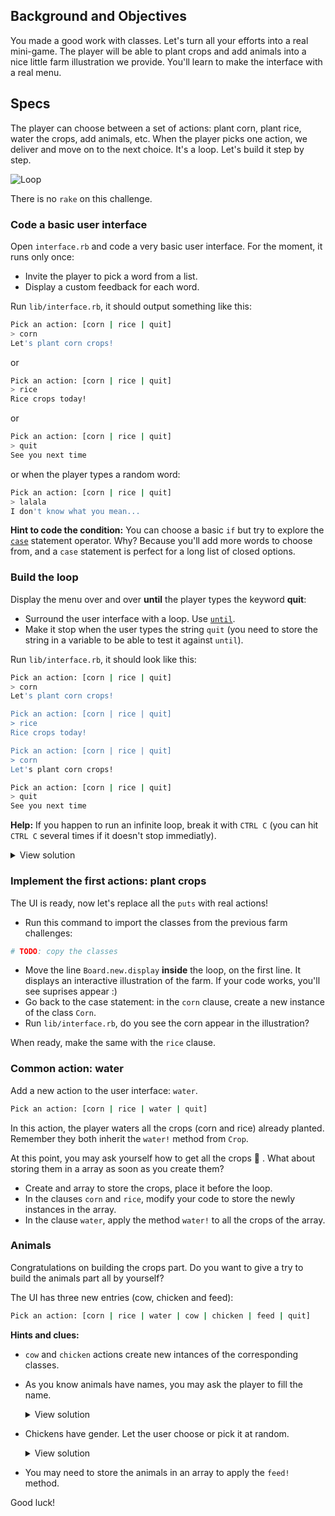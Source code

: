 ## Background and Objectives

You made a good work with classes. Let's turn all your efforts into a real mini-game. The player will be able to plant crops and add animals into a nice little farm illustration we provide.
You'll learn to make the interface with a real menu.



## Specs

The player can choose between a set of actions: plant corn, plant rice, water the crops, add animals, etc.
When the player picks one action, we deliver and move on to the next choice. It's a loop.
Let's build it step by step.

![Loop](https://raw.githubusercontent.com/lewagon/fullstack-images/master/ruby/farming-diary/loop.svg?sanitize=true)


There is no `rake` on this challenge.


### Code a basic user interface

Open `interface.rb` and code a very basic user interface. For the moment, it runs only once:
  - Invite the player to pick a word from a list.
  - Display a custom feedback for each word.

Run `lib/interface.rb`, it should output something like this:

```bash
Pick an action: [corn | rice | quit]
> corn
Let's plant corn crops!
```

or

```bash
Pick an action: [corn | rice | quit]
> rice
Rice crops today!
```

or

```bash
Pick an action: [corn | rice | quit]
> quit
See you next time
```

or when the player types a random word:

```bash
Pick an action: [corn | rice | quit]
> lalala
I don't know what you mean...
```

**Hint to code the condition:** You can choose a basic `if` but try to explore the [`case`](https://ruby-doc.org/docs/keywords/1.9/Object.html#method-i-case) statement operator. Why? Because you'll add more words to choose from, and a `case` statement is perfect for a long list of closed options.



### Build the loop

Display the menu over and over **until** the player types the keyword **quit**:
  - Surround the user interface with a loop. Use [`until`](https://ruby-doc.org/docs/keywords/1.9/Object.html#method-i-until).
  - Make it stop when the user types the string `quit` (you need to store the string in a variable to be able to test it against `until`).

Run `lib/interface.rb`, it should look like this:

```bash
Pick an action: [corn | rice | quit]
> corn
Let's plant corn crops!

Pick an action: [corn | rice | quit]
> rice
Rice crops today!

Pick an action: [corn | rice | quit]
> corn
Let's plant corn crops!

Pick an action: [corn | rice | quit]
> quit
See you next time
```

**Help:** If you happen to run an infinite loop, break it with `CTRL C` (you can hit `CTRL C` several times if it doesn't stop immediatly).


<details>
    <summary markdown='span'>View solution</summary>

```bash
 action = ""
  until action == "quit"

    puts "Pick an action: [corn | rice | quit]"
    print "> "

    action = gets.chomp
    case action
    when "corn"
      puts "Let's plant corn crops!"
    when "rice"
      puts "Rice crops today!"
    when "quit"
      puts "See you next time"
    else
      puts "I don't know what you mean..."
    end
  end 
```
</details>


### Implement the first actions: plant crops

The UI is ready, now let's replace all the `puts` with real actions!

- Run this command to import the classes from the previous farm challenges:

```ruby
# TODO: copy the classes
```

 - Move the line `Board.new.display` **inside** the loop, on the first line. It displays an interactive illustration of the farm. If your code works, you'll see suprises appear :)
 - Go back to the case statement: in the `corn` clause, create a new instance of the class `Corn`.
 - Run `lib/interface.rb`, do you see the corn appear in the illustration?

When ready, make the same with the `rice` clause.


### Common action: water

Add a new action to the user interface: `water`.

```bash
Pick an action: [corn | rice | water | quit]
```

In this action, the player waters all the crops (corn and rice) already planted. Remember they both inherit the `water!` method from `Crop`.

At this point, you may ask yourself how to get all the crops 🤔 . What about storing them in a array as soon as you create them?

  - Create and array to store the crops, place it before the loop.
  - In the clauses `corn` and `rice`, modify your code to store the newly instances in the array.
  - In the clause `water`, apply the method `water!` to all the crops of the array.


### Animals

Congratulations on building the crops part. Do you want to give a try to build the animals part all by yourself?

The UI has three new entries (cow, chicken and feed):

```bash
Pick an action: [corn | rice | water | cow | chicken | feed | quit] 
```

**Hints and clues:**
  - `cow` and `chicken` actions create new intances of the corresponding classes.
  - As you know animals have names, you may ask the player to fill the name.
  
    <details>
    <summary markdown='span'>View solution</summary>

    ```bash
    when "cow"
      puts "Name the cow"
      print "> "
      name = gets.chomp
      Cow.new(name) 
    ``` 
    </details>

  - Chickens have gender. Let the user choose or pick it at random.
  
    <details>
    <summary markdown='span'>View solution</summary>

    ```bash
      when "chicken"
        gender = ["female", "male"].sample
        puts "The chicken is a #{gender}"
        puts "Name the chicken"
        print "> "
        name = gets.chomp
        Chicken.new(name, gender)
    ``` 
    </details>

  - You may need to store the animals in an array to apply the `feed!` method.

Good luck!
